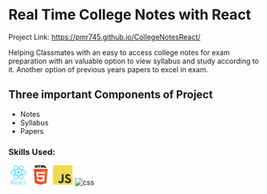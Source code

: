 # Real Time College Notes with React

Project Link: https://pmr745.github.io/CollegeNotesReact/

<p>Helping Classmates with an easy to access college notes for exam preparation with an valuable option to view syllabus and study according to it. Another option of previous years papers to excel in exam.</p>
<h2>Three important Components of Project</h2>
<ul>
  <li>Notes</li>
  <li>Syllabus</li>
  <li>Papers</li>
</ul>

<h3>Skills Used:</h3>
<p>
   <img src="https://raw.githubusercontent.com/devicons/devicon/master/icons/react/react-original-wordmark.svg" alt="react" width="40" height="40"/>
<img src="https://raw.githubusercontent.com/devicons/devicon/master/icons/html5/html5-original-wordmark.svg" alt="html5" width="40" height="40"/>
  <img src="https://raw.githubusercontent.com/devicons/devicon/master/icons/javascript/javascript-original.svg" alt="javascript" width="40" height="40"/> 
  <img src="[https://raw.githubusercontent.com/devicons/devicon/master/icons/javascript/javascript-original.svg](https://www.google.com/url?sa=i&url=https%3A%2F%2Fwww.flaticon.com%2Ffree-icon%2Fcss-3_732190&psig=AOvVaw1Ib0C4IMYWSGnXhCa7SOan&ust=1692458611670000&source=images&cd=vfe&opi=89978449&ved=0CBAQjRxqFwoTCKj9yOTB5oADFQAAAAAdAAAAABAR)https://www.google.com/url?sa=i&url=https%3A%2F%2Fwww.flaticon.com%2Ffree-icon%2Fcss-3_732190&psig=AOvVaw1Ib0C4IMYWSGnXhCa7SOan&ust=1692458611670000&source=images&cd=vfe&opi=89978449&ved=0CBAQjRxqFwoTCKj9yOTB5oADFQAAAAAdAAAAABAR" alt="css" width="40" height="40"/> 

</p>
